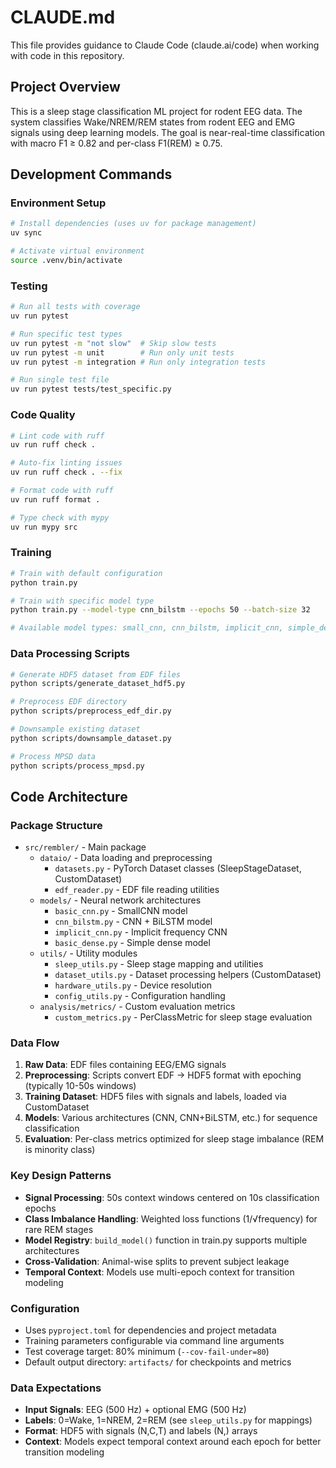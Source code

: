 # CLAUDE.md

This file provides guidance to Claude Code (claude.ai/code) when working with code in this repository.

## Project Overview

This is a sleep stage classification ML project for rodent EEG data. The system classifies Wake/NREM/REM states from rodent EEG and EMG signals using deep learning models. The goal is near-real-time classification with macro F1 ≥ 0.82 and per-class F1(REM) ≥ 0.75.

## Development Commands

### Environment Setup
```bash
# Install dependencies (uses uv for package management)
uv sync

# Activate virtual environment
source .venv/bin/activate
```

### Testing
```bash
# Run all tests with coverage
uv run pytest

# Run specific test types
uv run pytest -m "not slow"  # Skip slow tests
uv run pytest -m unit        # Run only unit tests
uv run pytest -m integration # Run only integration tests

# Run single test file
uv run pytest tests/test_specific.py
```

### Code Quality
```bash
# Lint code with ruff
uv run ruff check .

# Auto-fix linting issues
uv run ruff check . --fix

# Format code with ruff
uv run ruff format .

# Type check with mypy
uv run mypy src
```

### Training
```bash
# Train with default configuration
python train.py

# Train with specific model type
python train.py --model-type cnn_bilstm --epochs 50 --batch-size 32

# Available model types: small_cnn, cnn_bilstm, implicit_cnn, simple_dense
```

### Data Processing Scripts
```bash
# Generate HDF5 dataset from EDF files
python scripts/generate_dataset_hdf5.py

# Preprocess EDF directory
python scripts/preprocess_edf_dir.py

# Downsample existing dataset
python scripts/downsample_dataset.py

# Process MPSD data
python scripts/process_mpsd.py
```

## Code Architecture

### Package Structure
- `src/rembler/` - Main package
  - `dataio/` - Data loading and preprocessing
    - `datasets.py` - PyTorch Dataset classes (SleepStageDataset, CustomDataset)
    - `edf_reader.py` - EDF file reading utilities
  - `models/` - Neural network architectures
    - `basic_cnn.py` - SmallCNN model
    - `cnn_bilstm.py` - CNN + BiLSTM model
    - `implicit_cnn.py` - Implicit frequency CNN
    - `basic_dense.py` - Simple dense model
  - `utils/` - Utility modules
    - `sleep_utils.py` - Sleep stage mapping and utilities
    - `dataset_utils.py` - Dataset processing helpers (CustomDataset)
    - `hardware_utils.py` - Device resolution
    - `config_utils.py` - Configuration handling
  - `analysis/metrics/` - Custom evaluation metrics
    - `custom_metrics.py` - PerClassMetric for sleep stage evaluation

### Data Flow
1. **Raw Data**: EDF files containing EEG/EMG signals
2. **Preprocessing**: Scripts convert EDF → HDF5 format with epoching (typically 10-50s windows)
3. **Training Dataset**: HDF5 files with signals and labels, loaded via CustomDataset
4. **Models**: Various architectures (CNN, CNN+BiLSTM, etc.) for sequence classification
5. **Evaluation**: Per-class metrics optimized for sleep stage imbalance (REM is minority class)

### Key Design Patterns
- **Signal Processing**: 50s context windows centered on 10s classification epochs
- **Class Imbalance Handling**: Weighted loss functions (1/√frequency) for rare REM stages
- **Model Registry**: `build_model()` function in train.py supports multiple architectures
- **Cross-Validation**: Animal-wise splits to prevent subject leakage
- **Temporal Context**: Models use multi-epoch context for transition modeling

### Configuration
- Uses `pyproject.toml` for dependencies and project metadata
- Training parameters configurable via command line arguments
- Test coverage target: 80% minimum (`--cov-fail-under=80`)
- Default output directory: `artifacts/` for checkpoints and metrics

### Data Expectations
- **Input Signals**: EEG (500 Hz) + optional EMG (500 Hz)
- **Labels**: 0=Wake, 1=NREM, 2=REM (see `sleep_utils.py` for mappings)
- **Format**: HDF5 with signals (N,C,T) and labels (N,) arrays
- **Context**: Models expect temporal context around each epoch for better transition modeling